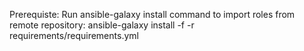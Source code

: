 Prerequiste:
Run ansible-galaxy install command to import roles from remote repository:
ansible-galaxy install -f -r requirements/requirements.yml
